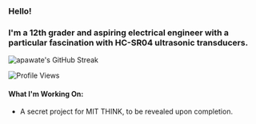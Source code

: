 ### Hello!

### I'm a 12th grader and aspiring electrical engineer with a particular fascination with HC-SR04 ultrasonic transducers.

![apawate's GitHub Streak](https://github-readme-streak-stats.herokuapp.com/?user=apawate)

![Profile Views](https://komarev.com/ghpvc/?username=apawate)

#### What I'm Working On:
  - A secret project for MIT THINK, to be revealed upon completion.


